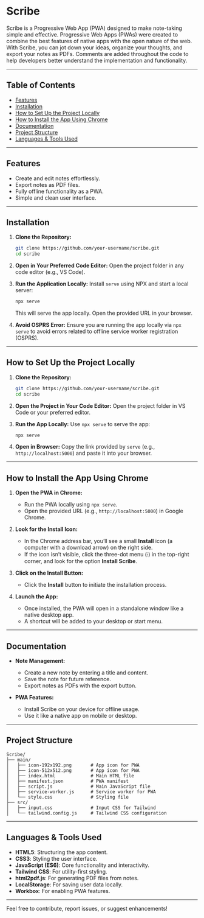 # Scribe

Scribe is a Progressive Web App (PWA) designed to make note-taking simple and effective. Progressive Web Apps (PWAs) were created to combine the best features of native apps with the open nature of the web. With Scribe, you can jot down your ideas, organize your thoughts, and export your notes as PDFs. Comments are added throughout the code to help developers better understand the implementation and functionality.

---

## Table of Contents
- [Features](#features)
- [Installation](#installation)
- [How to Set Up the Project Locally](#how-to-set-up-the-project-locally)
- [How to Install the App Using Chrome](#how-to-install-the-app-using-chrome)
- [Documentation](#documentation)
- [Project Structure](#project-structure)
- [Languages & Tools Used](#languages--tools-used)

---

## Features
- Create and edit notes effortlessly.
- Export notes as PDF files.
- Fully offline functionality as a PWA.
- Simple and clean user interface.

---

## Installation
1. **Clone the Repository:**
   ```bash
   git clone https://github.com/your-username/scribe.git
   cd scribe
   ```

2. **Open in Your Preferred Code Editor:**
   Open the project folder in any code editor (e.g., VS Code).

3. **Run the Application Locally:**
   Install `serve` using NPX and start a local server:
   ```bash
   npx serve
   ```
   This will serve the app locally. Open the provided URL in your browser.

4. **Avoid OSPRS Error:**
   Ensure you are running the app locally via `npx serve` to avoid errors related to offline service worker registration (OSPRS).

---

## How to Set Up the Project Locally

1. **Clone the Repository:**
   ```bash
   git clone https://github.com/your-username/scribe.git
   cd scribe
   ```

2. **Open the Project in Your Code Editor:**
   Open the project folder in VS Code or your preferred editor.

3. **Run the App Locally:**
   Use `npx serve` to serve the app:
   ```bash
   npx serve
   ```

4. **Open in Browser:**
   Copy the link provided by `serve` (e.g., `http://localhost:5000`) and paste it into your browser.

---

## How to Install the App Using Chrome

1. **Open the PWA in Chrome:**
   - Run the PWA locally using `npx serve`.
   - Open the provided URL (e.g., `http://localhost:5000`) in Google Chrome.

2. **Look for the Install Icon:**
   - In the Chrome address bar, you’ll see a small **Install** icon (a computer with a download arrow) on the right side.
   - If the icon isn’t visible, click the three-dot menu (⁝) in the top-right corner, and look for the option **Install Scribe**.

3. **Click on the Install Button:**
   - Click the **Install** button to initiate the installation process.

4. **Launch the App:**
   - Once installed, the PWA will open in a standalone window like a native desktop app.
   - A shortcut will be added to your desktop or start menu.

---

## Documentation
- **Note Management:**
  - Create a new note by entering a title and content.
  - Save the note for future reference.
  - Export notes as PDFs with the export button.

- **PWA Features:**
  - Install Scribe on your device for offline usage.
  - Use it like a native app on mobile or desktop.

---

## Project Structure
```
Scribe/
├── main/
│   ├── icon-192x192.png       # App icon for PWA
│   ├── icon-512x512.png       # App icon for PWA
│   ├── index.html             # Main HTML file
│   ├── manifest.json          # PWA manifest
│   ├── script.js              # Main JavaScript file
│   ├── service-worker.js      # Service worker for PWA
│   └── style.css              # Styling file
├── src/
│   ├── input.css              # Input CSS for Tailwind
│   └── tailwind.config.js     # Tailwind CSS configuration
```

---

## Languages & Tools Used
- **HTML5**: Structuring the app content.
- **CSS3**: Styling the user interface.
- **JavaScript (ES6)**: Core functionality and interactivity.
- **Tailwind CSS**: For utility-first styling.
- **html2pdf.js**: For generating PDF files from notes.
- **LocalStorage**: For saving user data locally.
- **Workbox**: For enabling PWA features.

---

Feel free to contribute, report issues, or suggest enhancements!
